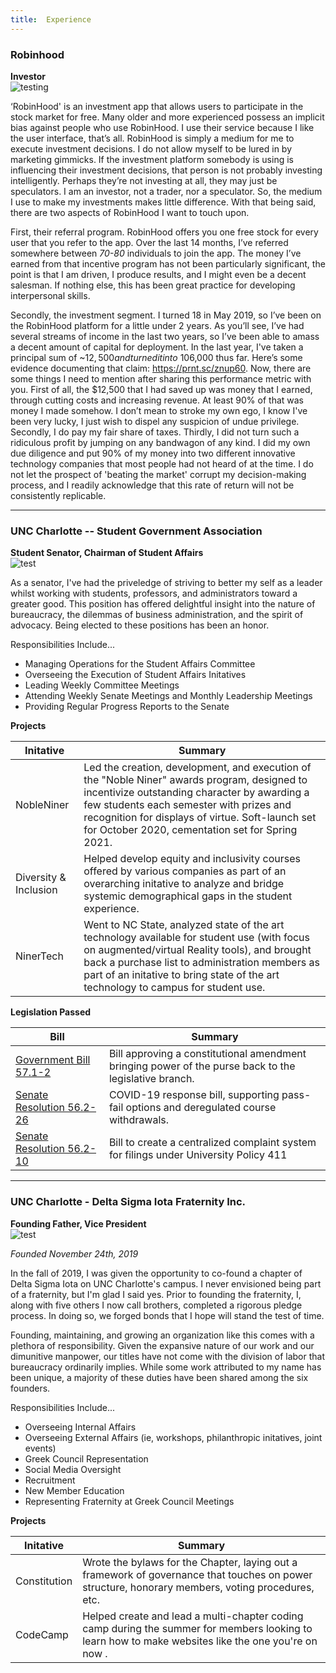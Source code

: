 ```yaml
---
title:  Experience
---
```


### Robinhood 

**Investor**                         
![testing](/images/robinhood.png)

‘RobinHood' is an investment app that allows users to participate in the stock market for free. Many older and more experienced possess an implicit bias against people who use RobinHood. I use their service because I like the user interface, that’s all. RobinHood is simply a medium for me to execute investment decisions. I do not allow myself to be lured in by marketing gimmicks. If the investment platform somebody is using is influencing their investment decisions, that person is not probably investing intelligently. Perhaps they’re not investing at all, they may just be speculators. I am an investor, not a trader, nor a speculator. So, the medium I use to make my investments makes little difference. With that being said, there are two aspects of RobinHood I want to touch upon.

First, their referral program. RobinHood offers you one free stock for every user that you refer to the app. Over the last 14 months, I’ve referred somewhere between *70-80* individuals to join the app. The money I’ve earned from that incentive program has not been particularly significant, the point is that I am driven, I produce results, and I might even be a decent salesman. If nothing else, this has been great practice for developing interpersonal skills.

Secondly, the investment segment. I turned 18 in May 2019, so I’ve been on the RobinHood platform for a little under 2 years. As you’ll see, I’ve had several streams of income in the last two years, so I’ve been able to amass a decent amount of capital for deployment. In the last year, I've taken a principal sum of ~$12,500 and turned it into ~$106,000 thus far. Here’s some evidence documenting that claim: https://prnt.sc/znup60. Now, there are some things I need to mention after sharing this performance metric with you. First of all, the $12,500 that I had saved up was money that I earned, through cutting costs and increasing revenue. At least 90% of that was money I made somehow. I don’t mean to stroke my own ego, I know I've been very lucky, I just wish to dispel any suspicion of undue privilege. Secondly, I do pay my fair share of taxes. Thirdly, I did not turn such a ridiculous profit by jumping on any bandwagon of any kind. I did my own due diligence and put 90% of my money into two different innovative technology companies that most people had not heard of at the time. I do not let the prospect of 'beating the market' corrupt my decision-making process, and I readily acknowledge that this rate of return will not be consistently replicable.

_________________________________________________________________

### UNC Charlotte -- Student Government Association 



**Student Senator, Chairman of Student Affairs**                         
 ![test](/images/sgatrans.png)  


As a senator, I've had the priveledge of striving to
better my self as a leader whilst working with students, professors, and administrators toward a greater good. This position has offered delightful insight
into the nature of bureaucracy, the dilemmas of business administration, and the spirit of advocacy. Being elected to these positions has  been an honor.

Responsibilities Include...
- Managing Operations for the Student Affairs Committee
- Overseeing the Execution of Student Affairs Initatives
- Leading Weekly Committee Meetings
- Attending Weekly Senate Meetings and Monthly Leadership Meetings
- Providing Regular Progress Reports to the Senate 

**Projects**

| Initative  | Summary |
| ----- | -------- |
| NobleNiner   | Led the creation, development, and execution of the "Noble Niner" awards program, designed to incentivize outstanding character by awarding a few students each semester with prizes and recognition for displays of virtue. Soft-launch set for October 2020, cementation set for Spring 2021.|
| Diversity & Inclusion | Helped develop equity and inclusivity courses offered by various companies as part of an overarching initative to analyze and bridge systemic demographical gaps in the student experience.|
| NinerTech | Went to NC State, analyzed state of the art technology available for student use (with focus on augmented/virtual Reality tools), and brought back a purchase list to administration members as part of an initative to bring state of the art technology to campus for student use. |

 **Legislation Passed**

| Bill  | Summary |
| ----- | -------- |
| [Government Bill 57.1-2](https://docs.google.com/document/d/1hhpso-2XlKljalDIKOkyt2fztlBqkozXxSrjLi2zcDg/edit/)    | Bill approving a constitutional amendment bringing power of the purse back to the legislative branch.     |
| [Senate Resolution 56.2-26](https://docs.google.com/document/d/159Uvog9l1xu3tJ_NnEwVi-e5p8YmEoUev-lU-u7Nx-w/edit/)     | COVID-19 response bill, supporting pass-fail options and deregulated course withdrawals. |
| [Senate Resolution 56.2-10](https://docs.google.com/document/d/15dwBCehXHz-3A1cd4YL_qJwxQh5Ykv0d65KNuggAM0I/edit)  | Bill to create a centralized complaint system for filings under University Policy 411 |


___________________________________________________________________________________________________________________________________________

### UNC Charlotte - Delta Sigma Iota Fraternity Inc.
**Founding Father, Vice President**                            
![test](/images/dsiLogo.png)    

*Founded November 24th, 2019*



In the fall of 2019, I was given the opportunity to co-found a chapter of Delta Sigma Iota on UNC Charlotte's campus. I never envisioned being part of a fraternity, but I'm glad I said yes. Prior to founding the fraternity, I, along with five others I now call brothers, completed a rigorous pledge process. In doing so, we forged bonds that I hope will stand the test of time. 

Founding, maintaining, and growing an organization like this comes with a plethora of responsibility. Given the expansive nature of our work and our dimunitive manpower, our titles have not come with the division of labor that bureaucracy ordinarily implies. While some work attributed to my name has been unique, a majority of these duties have been shared among the six founders.

Responsibilities Include...
- Overseeing Internal Affairs
- Overseeing External Affairs (ie, workshops, philanthropic initatives, joint events)
- Greek Council Representation
- Social Media Oversight
- Recruitment 
- New Member Education
- Representing Fraternity at Greek Council Meetings

**Projects**

| Initative  | Summary |
| ----- | -------- |
| Constitution | Wrote the bylaws for the Chapter, laying out a framework of governance that touches on power structure, honorary members, voting procedures, etc. |
| CodeCamp   | Helped create and lead a multi-chapter coding camp during the summer for members looking to learn how to make websites like the one you're on now .|
